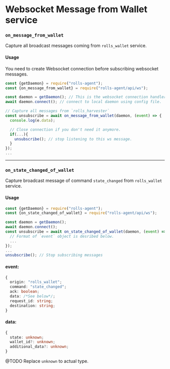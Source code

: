 # Websocket Message from Wallet service

### `on_message_from_wallet`
Capture all broadcast messages coming from `rolls_wallet` service.

#### Usage
You need to create Websocket connection before subscribing websocket messages.
```js
const {getDaemon} = require("rolls-agent");
const {on_message_from_wallet} = require("rolls-agent/api/ws");

const daemon = getDaemon(); // This is the websocket connection handler
await daemon.connect(); // connect to local daemon using config file.

// Capture all messages from `rolls_harvester`
const unsubscribe = await on_message_from_wallet(daemon, (event) => {
  console.log(e.data);

  // Close connection if you don't need it anymore.
  if(...){
    unsubscribe(); // stop listening to this ws message.
  }
});
...
```

---

### `on_state_changed_of_wallet`
Capture broadcast message of command `state_changed` from `rolls_wallet` service.

#### Usage
```typescript
const {getDaemon} = require("rolls-agent");
const {on_state_changed_of_wallet} = require("rolls-agent/api/ws");

const daemon = getDaemon();
await daemon.connect();
const unsubscribe = await on_state_changed_of_wallet(daemon, (event) => {
  // Format of `event` object is desribed below.
  ...
});
...
unsubscribe(); // Stop subscribing messages
```

#### event:
```typescript
{
  origin: "rolls_wallet";
  command: "state_changed";
  ack: boolean;
  data: /*See below*/;
  request_id: string;
  destination: string;
}
```
#### data:
```typescript
{
  state: unknown;
  wallet_id?: unknown;
  additional_data?: unknown;
}
```
@TODO Replace `unknown` to actual type.